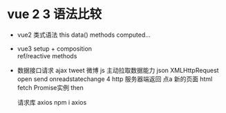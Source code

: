 # vue 2 3 语法比较
- vue2 类式语法 this
    data() methods computed...
- vue3 
    setup + composition  
    ref/reactive methods

- 数据接口请求
    ajax tweet 微博 js 主动拉取数据能力  json
    XMLHttpRequest open send onreadstatechange 4
    http  服务器端返回  点a  新的页面  html
    fetch Promise实例  then


    请求库  axios   npm i axios
